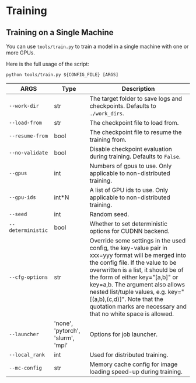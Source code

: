 # Training

## Training on a Single Machine


You can use `tools/train.py` to train a model in a single machine with one or more GPUs.

Here is the full usage of the script:

```shell
python tools/train.py ${CONFIG_FILE} [ARGS]
```


| ARGS      | Type                  |  Description                                                 |
| -------------- | --------------------- |  ----------------------------------------------------------- |
| `--work-dir`          | str                   |  The target folder to save logs and checkpoints. Defaults to `./work_dirs`. |
| `--load-from`   | str                   |  The checkpoint file to load from. |
| `--resume-from`        | bool |  The checkpoint file to resume the training from.|
| `--no-validate` | bool |  Disable checkpoint evaluation during training. Defaults to `False`. |
| `--gpus`       | int                   |  Numbers of gpus to use. Only applicable to non-distributed training. |
| `--gpu-ids`       | int*N                   | A list of GPU ids to use. Only applicable to non-distributed training. |
| `--seed`      | int                   |  Random seed. |
| `--deterministic`       | bool                   |  Whether to set deterministic options for CUDNN backend. |
| `--cfg-options`       | str                   |          Override some settings in the used config, the key-value pair in xxx=yyy format will be merged into the config file. If the value to be overwritten is a list, it should be of the form of either key="[a,b]" or key=a,b. The argument also allows nested list/tuple values, e.g. key="[(a,b),(c,d)]". Note that the quotation marks are necessary and that no white space is allowed.|
| `--launcher`       | 'none', 'pytorch', 'slurm', 'mpi' |  Options for job launcher. |
| `--local_rank`       | int                   |Used for distributed training.|
| `--mc-config`       | str                   |Memory cache config for image loading speed-up during training.|
